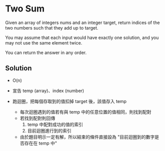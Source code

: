 # Two Sum

Given an array of integers nums and an integer target, return indices of the two numbers such that they add up to target.

You may assume that each input would have exactly one solution, and you may not use the same element twice.

You can return the answer in any order.

## Solution

-   O(n)

-   宣告 temp (array)、index (number)

-   跑迴圈，把每個存取到的值扣掉 target 後，該值存入 temp
    -   每次迴圈遇到的值若有與 temp 中的任意位置的值相同，則找到配對
    -   若找到配對則回傳
        1. temp 中配對成功的值的索引
        2. 目前迴圈進行到的索引
    -   由於題目明示一定有解，所以結束的條件直接設為 "目前迴圈到的數字是否存在在 temp 中"
